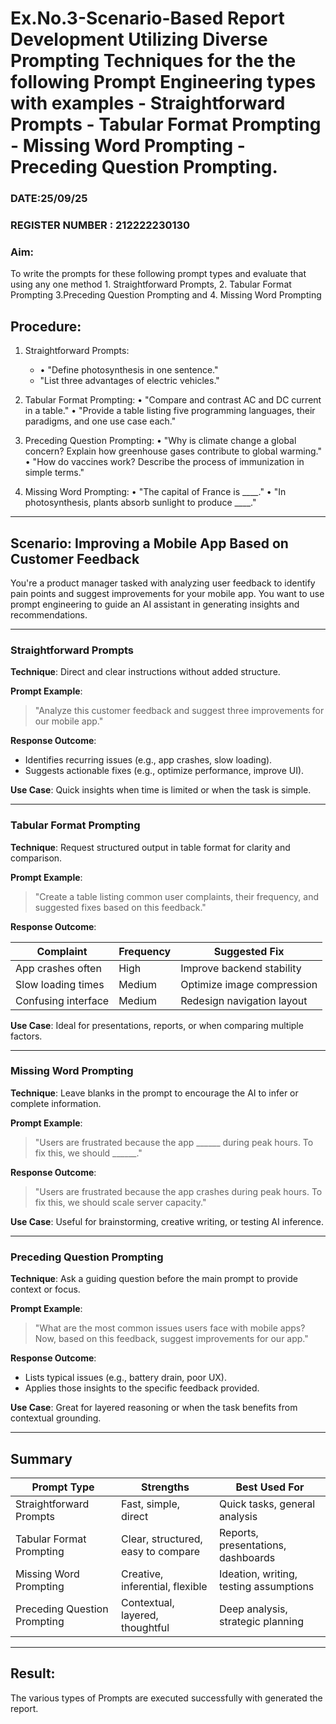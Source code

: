 # Ex.No.3-Scenario-Based Report Development Utilizing Diverse Prompting Techniques for the the following Prompt Engineering types with examples - Straightforward Prompts - Tabular Format Prompting - Missing Word Prompting - Preceding Question Prompting.

### DATE:25/09/25                                                                            
### REGISTER NUMBER : 212222230130
### Aim: 
To write the prompts for these following prompt types and evaluate that using any one method 1. Straightforward Prompts, 2. Tabular Format Prompting 3.Preceding Question Prompting and 4. Missing Word Prompting

## Procedure:
1.	Straightforward Prompts:
    - •	"Define photosynthesis in one sentence."
    - 	"List three advantages of electric vehicles."

 3.	Tabular Format Prompting:
     •	"Compare and contrast AC and DC current in a table."
     •	"Provide a table listing five programming languages, their paradigms, and one use case each."
3. Preceding Question Prompting:
    •	"Why is climate change a global concern? Explain how greenhouse gases contribute to global warming."
    •	"How do vaccines work? Describe the process of immunization in simple terms."
4. Missing Word Prompting:
   •	"The capital of France is ____."
  •	"In photosynthesis, plants absorb sunlight to produce ____."

---

##  Scenario: Improving a Mobile App Based on Customer Feedback

You're a product manager tasked with analyzing user feedback to identify pain points and suggest improvements for your mobile app. You want to use prompt engineering to guide an AI assistant in generating insights and recommendations.

---

### Straightforward Prompts

**Technique**: Direct and clear instructions without added structure.

**Prompt Example**:
> "Analyze this customer feedback and suggest three improvements for our mobile app."

**Response Outcome**:
- Identifies recurring issues (e.g., app crashes, slow loading).
- Suggests actionable fixes (e.g., optimize performance, improve UI).

**Use Case**: Quick insights when time is limited or when the task is simple.

---

###  Tabular Format Prompting

**Technique**: Request structured output in table format for clarity and comparison.

**Prompt Example**:
> "Create a table listing common user complaints, their frequency, and suggested fixes based on this feedback."

**Response Outcome**:

| Complaint             | Frequency | Suggested Fix               |
|----------------------|-----------|-----------------------------|
| App crashes often    | High      | Improve backend stability   |
| Slow loading times   | Medium    | Optimize image compression  |
| Confusing interface  | Medium    | Redesign navigation layout  |

**Use Case**: Ideal for presentations, reports, or when comparing multiple factors.

---

###  Missing Word Prompting

**Technique**: Leave blanks in the prompt to encourage the AI to infer or complete information.

**Prompt Example**:
> "Users are frustrated because the app ______ during peak hours. To fix this, we should ______."

**Response Outcome**:
> "Users are frustrated because the app crashes during peak hours. To fix this, we should scale server capacity."

**Use Case**: Useful for brainstorming, creative writing, or testing AI inference.

---

###  Preceding Question Prompting

**Technique**: Ask a guiding question before the main prompt to provide context or focus.

**Prompt Example**:
> "What are the most common issues users face with mobile apps? Now, based on this feedback, suggest improvements for our app."

**Response Outcome**:
- Lists typical issues (e.g., battery drain, poor UX).
- Applies those insights to the specific feedback provided.

**Use Case**: Great for layered reasoning or when the task benefits from contextual grounding.

---

##  Summary

| Prompt Type               | Strengths                              | Best Used For                          |
|--------------------------|----------------------------------------|----------------------------------------|
| Straightforward Prompts  | Fast, simple, direct                   | Quick tasks, general analysis          |
| Tabular Format Prompting | Clear, structured, easy to compare     | Reports, presentations, dashboards     |
| Missing Word Prompting   | Creative, inferential, flexible        | Ideation, writing, testing assumptions |
| Preceding Question Prompting | Contextual, layered, thoughtful     | Deep analysis, strategic planning      |

---

##  Result: 
The various types of Prompts are executed successfully with generated the report.







